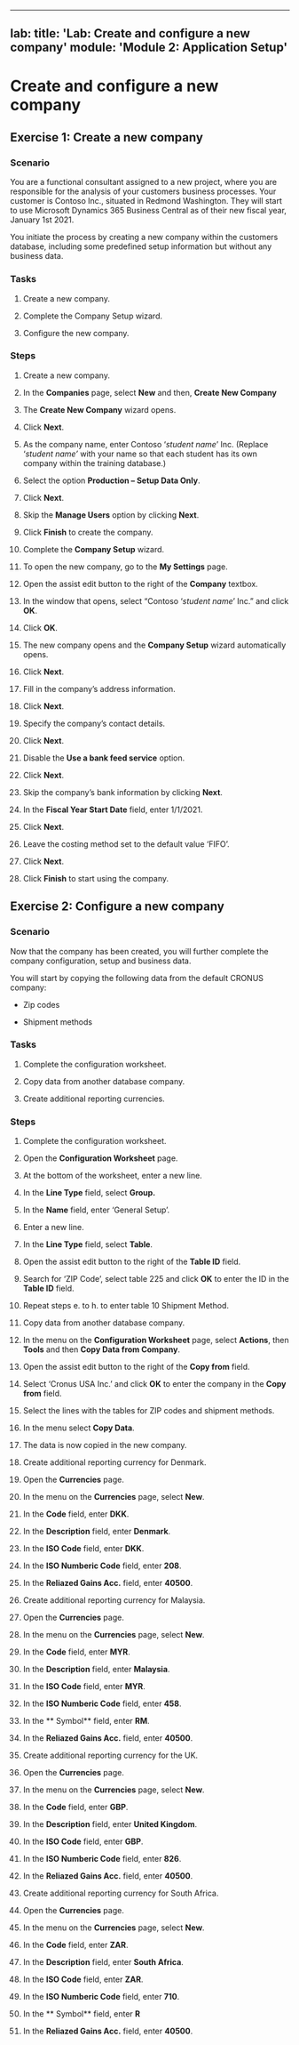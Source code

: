 
---
lab:
    title: 'Lab: Create and configure a new company'
    module: 'Module 2: Application Setup'
---

# Create and configure a new company

## Exercise 1: Create a new company

### Scenario

You are a functional consultant assigned to a new project, where you are
responsible for the analysis of your customers business processes. Your customer
is Contoso Inc., situated in Redmond Washington. They will start to use
Microsoft Dynamics 365 Business Central as of their new fiscal year, January 1st
2021.

You initiate the process by creating a new company within the customers
database, including some predefined setup information but without any business
data.

### Tasks

1.  Create a new company.

2.  Complete the Company Setup wizard.

3.  Configure the new company.

### Steps

1.  Create a new company.

   1.  In the **Companies** page, select **New** and then, **Create New
        Company**

   2.  The **Create New Company** wizard opens.

   3.  Click **Next**.

   4.  As the company name, enter Contoso ‘*student name*’ Inc. (Replace
        ‘*student name’* with your name so that each student has its own company
        within the training database.)

   5.  Select the option **Production – Setup Data Only**.

   6.  Click **Next**.

   7.  Skip the **Manage Users** option by clicking **Next**.

   8.  Click **Finish** to create the company.

2.  Complete the **Company Setup** wizard.

   1.  To open the new company, go to the **My Settings** page.

   2.  Open the assist edit button to the right of the **Company** textbox.

   3.  In the window that opens, select “Contoso ‘*student name*’ Inc.” and
        click **OK**.

   4.  Click **OK**.

   5.  The new company opens and the **Company Setup** wizard automatically
        opens.

   6.  Click **Next**.

   7.  Fill in the company’s address information.

   8.  Click **Next**.

   9.  Specify the company’s contact details.

   10. Click **Next**.

   11. Disable the **Use a bank feed service** option.

   12. Click **Next**.

   13. Skip the company’s bank information by clicking **Next**.

   14. In the **Fiscal Year Start Date** field, enter 1/1/2021.

   15. Click **Next**.

   16. Leave the costing method set to the default value ‘FIFO’.

   17. Click **Next**.

   18. Click **Finish** to start using the company.

## Exercise 2: Configure a new company

### Scenario

Now that the company has been created, you will further complete the company
configuration, setup and business data.

You will start by copying the following data from the default CRONUS company:

-   Zip codes

-   Shipment methods

### Tasks

1.  Complete the configuration worksheet.

2.  Copy data from another database company.

3.  Create additional reporting currencies.

### Steps

1.  Complete the configuration worksheet.

   1.  Open the **Configuration Worksheet** page.

   2.  At the bottom of the worksheet, enter a new line.

   3.  In the **Line Type** field, select **Group.**

   4.  In the **Name** field, enter ‘General Setup’.

   5.  Enter a new line.

   6.  In the **Line Type** field, select **Table**.

   7.  Open the assist edit button to the right of the **Table ID** field.

   8.  Search for ‘ZIP Code’, select table 225 and click **OK** to enter the ID
        in the **Table ID** field.

   9.  Repeat steps e. to h. to enter table 10 Shipment Method.

2.  Copy data from another database company.

   1.  In the menu on the **Configuration Worksheet** page, select **Actions**,
        then **Tools** and then **Copy Data from Company**.

   2.  Open the assist edit button to the right of the **Copy from** field.

   3.  Select ‘Cronus USA Inc.’ and click **OK** to enter the company in the
        **Copy from** field.

   4.  Select the lines with the tables for ZIP codes and shipment methods.

   5.  In the menu select **Copy Data**.

   6.  The data is now copied in the new company.

3.  Create additional reporting currency for Denmark.

   1.  Open the **Currencies** page.

   2.  In the menu on the **Currencies** page, select **New**.

   3.  In the **Code** field, enter **DKK**.

   4.  In the **Description** field, enter **Denmark**.

   5.  In the **ISO Code** field, enter **DKK**.

   6.  In the **ISO Numberic Code** field, enter **208**.

   7.  In the **Reliazed Gains Acc.** field, enter **40500**.

4.  Create additional reporting currency for Malaysia.

   1.  Open the **Currencies** page.

   2.  In the menu on the **Currencies** page, select **New**.

   3.  In the **Code** field, enter **MYR**.

   4.  In the **Description** field, enter **Malaysia**.

   5.  In the **ISO Code** field, enter **MYR**.

   6.  In the **ISO Numberic Code** field, enter **458**.

   7.  In the ** Symbol** field, enter **RM**.

   8.  In the **Reliazed Gains Acc.** field, enter **40500**.

5.  Create additional reporting currency for the UK.

   1.  Open the **Currencies** page.

   2.  In the menu on the **Currencies** page, select **New**.

   3.  In the **Code** field, enter **GBP**.

   4.  In the **Description** field, enter **United Kingdom**.

   5.  In the **ISO Code** field, enter **GBP**.

   6.  In the **ISO Numberic Code** field, enter **826**.

   7.  In the **Reliazed Gains Acc.** field, enter **40500**.

6.  Create additional reporting currency for South Africa.

   1.  Open the **Currencies** page.

   2.  In the menu on the **Currencies** page, select **New**.

   3.  In the **Code** field, enter **ZAR**.

   4.  In the **Description** field, enter **South Africa**.

   5.  In the **ISO Code** field, enter **ZAR**.

   6.  In the **ISO Numberic Code** field, enter **710**.

   7.  In the ** Symbol** field, enter **R**

   8.  In the **Reliazed Gains Acc.** field, enter **40500**.

